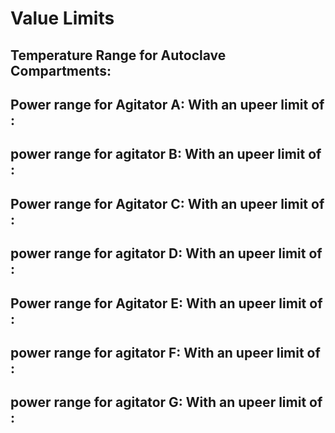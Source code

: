 # Value Limits

## Temperature Range for Autoclave Compartments:

## Power range for Agitator A: With an upeer limit of : 

## power range for agitator B: With an upeer limit of : 

## Power range for Agitator C: With an upeer limit of : 

## power range for agitator D: With an upeer limit of : 

## Power range for Agitator E: With an upeer limit of : 

## power range for agitator F: With an upeer limit of : 

## power range for agitator G: With an upeer limit of : 
